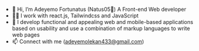 - 👋 Hi, I’m Adeyemo Fortunatus (Natus05🤙) A Front-end Web developer
- 👨‍💻 I work with react.js, Tailwindcss and JavaScript
- 🌱 I develop functional and appealing web and mobile-based applications based on usability and use a combination of markup languages to write web pages
- 📫 Connect with me (adeyemolekan433@gmail.com)


